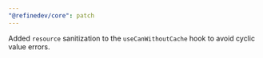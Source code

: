 ```yaml
---
"@refinedev/core": patch
---
```


Added `resource` sanitization to the `useCanWithoutCache` hook to avoid cyclic value errors.
